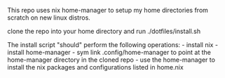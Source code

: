 This repo uses nix home-manager to setup my home directories from scratch on new linux distros.

clone the repo into your home directory and run ./dotfiles/install.sh

The install script "should" perform the following operations:
    - install nix 
    - install home-manager
    - sym link .config/home-manager to point at the home-manager directory in the cloned repo
    - use the home-manager to install the nix packages and configurations listed in home.nix
